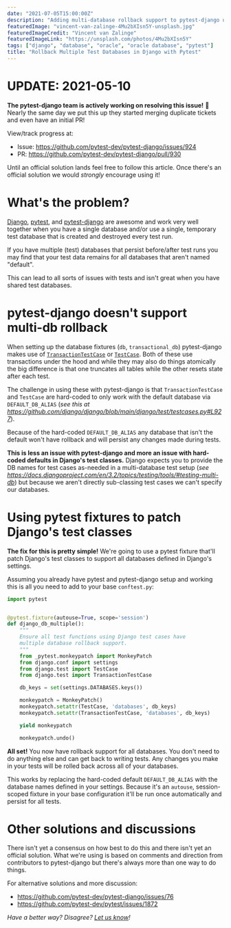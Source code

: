 ```yaml
---
date: "2021-07-05T15:00:00Z"
description: "Adding multi-database rollback support to pytest-django using fixtures that patch Django's test classes."
featuredImage: "vincent-van-zalinge-4Mu2bXIsn5Y-unsplash.jpg"
featuredImageCredit: "Vincent van Zalinge"
featuredImageLink: "https://unsplash.com/photos/4Mu2bXIsn5Y"
tags: ["django", "database", "oracle", "oracle database", "pytest"]
title: "Rollback Multiple Test Databases in Django with Pytest"
---
```


# UPDATE: 2021-05-10

**The pytest-django team is actively working on resolving this issue!** 🎉 Nearly the same day we put this up they started merging duplicate tickets and even have an initial PR!

View/track progress at:

* Issue: <https://github.com/pytest-dev/pytest-django/issues/924>
* PR: <https://github.com/pytest-dev/pytest-django/pull/930>

Until an official solution lands feel free to follow this article. Once there's an official solution we would _strongly_ encourage using it!

# What's the problem?

[Django](https://www.djangoproject.com/), [pytest](https://docs.pytest.org/), and [pytest-django](https://pytest-django.readthedocs.io/en/latest/) are awesome and work very well together when you have a single database and/or use a single, temporary test database that is created and destroyed every test run.

If you have multiple (test) databases that persist before/after test runs you may find that your test data remains for all databases that aren't named "default".

This can lead to all sorts of issues with tests and isn't great when you have shared test databases.

# pytest-django doesn't support multi-db rollback

When setting up the database fixtures (`db`, `transactional_db`) pytest-django makes use of [`TransactionTestCase`](https://docs.djangoproject.com/en/3.2/topics/testing/tools/#transactiontestcase) or [`TestCase`](https://docs.djangoproject.com/en/3.2/topics/testing/tools/#testcase). Both of these use transactions under the hood and while they may also do things atomically the big difference is that one truncates all tables while the other resets state after each test.

The challenge in using these with pytest-django is that `TransactionTestCase` and `TestCase` are hard-coded to only work with the default database via `DEFAULT_DB_ALIAS` (_see this at <https://github.com/django/django/blob/main/django/test/testcases.py#L927>_).

Because of the hard-coded `DEFAULT_DB_ALIAS` any database that isn't the default won't have rollback and will persist any changes made during tests.

**This is less an issue with pytest-django and more an issue with hard-coded defaults in Django's test classes.** Django expects you to provide the DB names for test cases as-needed in a multi-database test setup (_see <https://docs.djangoproject.com/en/3.2/topics/testing/tools/#testing-multi-db>_) but because we aren't directly sub-classing test cases we can't specify our databases.

# Using pytest fixtures to patch Django's test classes

**The fix for this is pretty simple!** We're going to use a pytest fixture that'll patch Django's test classes to support all databases defined in Django's settings.

Assuming you already have pytest and pytest-django setup and working this is all you need to add to your base `conftest.py`:

```python
import pytest


@pytest.fixture(autouse=True, scope='session')
def django_db_multiple():
    """
    Ensure all test functions using Django test cases have
    multiple database rollback support.
    """
    from _pytest.monkeypatch import MonkeyPatch
    from django.conf import settings
    from django.test import TestCase
    from django.test import TransactionTestCase

    db_keys = set(settings.DATABASES.keys())

    monkeypatch = MonkeyPatch()
    monkeypatch.setattr(TestCase, 'databases', db_keys)
    monkeypatch.setattr(TransactionTestCase, 'databases', db_keys)

    yield monkeypatch

    monkeypatch.undo()
```

**All set!** You now have rollback support for all databases. You don't need to do anything else and can get back to writing tests. Any changes you make in your tests will be rolled back across all of your databases.

This works by replacing the hard-coded default `DEFAULT_DB_ALIAS` with the database names defined in your settings. Because it's an `autouse`, session-scoped fixture in your base configuration it'll be run once automatically and persist for all tests.

# Other solutions and discussions

There isn't yet a consensus on how best to do this and there isn't yet an official solution. What we're using is based on comments and direction from contributors to pytest-django but there's always more than one way to do things.

For alternative solutions and more discussion:

* <https://github.com/pytest-dev/pytest-django/issues/76>
* <https://github.com/pytest-dev/pytest/issues/1872>

_Have a better way? Disagree? [Let us know](https://github.com/merit-network/merit-network.github.io/issues)!_
